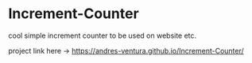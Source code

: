 # Increment-Counter
cool simple increment counter to be used on website etc.


project link here -> https://andres-ventura.github.io/Increment-Counter/
